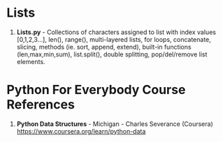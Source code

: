 #  Lists
1.  **Lists.py** - Collections of characters assigned to list with index values [0,1,2,3...], len(), range(), multi-layered lists, for loops, concatenate, slicing, methods (ie. sort, append, extend), built-in functions (len,max,min,sum), list.split(), double splitting, pop/del/remove list elements.  



#  Python For Everybody Course References
1.  **Python Data Structures** - Michigan - Charles Severance (Coursera)   
	https://www.coursera.org/learn/python-data
